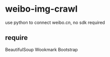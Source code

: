weibo-img-crawl
===============

use python to connect weibo.cn, no sdk required

## require

BeautifulSoup
Wookmark
Bootstrap
